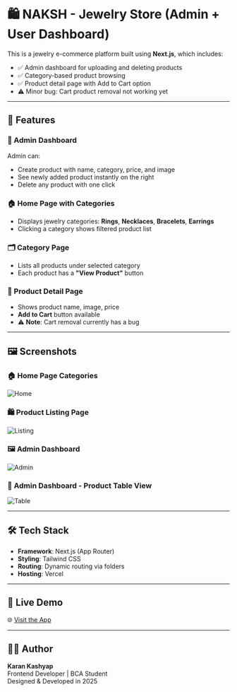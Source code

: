# 🛍️ NAKSH - Jewelry Store (Admin + User Dashboard)

This is a jewelry e-commerce platform built using **Next.js**, which includes:

- ✅ Admin dashboard for uploading and deleting products
- ✅ Category-based product browsing
- ✅ Product detail page with Add to Cart option
- ⚠️ Minor bug: Cart product removal not working yet

---

## 🔧 Features

### 🔐 Admin Dashboard

Admin can:

- Create product with name, category, price, and image
- See newly added product instantly on the right
- Delete any product with one click

### 🏠 Home Page with Categories

- Displays jewelry categories: **Rings**, **Necklaces**, **Bracelets**, **Earrings**
- Clicking a category shows filtered product list

### 🗂️ Category Page

- Lists all products under selected category
- Each product has a **"View Product"** button

### 🛒 Product Detail Page

- Shows product name, image, price
- **Add to Cart** button available
- ⚠️ **Note**: Cart removal currently has a bug

---

## 🖼️ Screenshots

### 🏠 Home Page Categories  
![Home](https://github.com/user-attachments/assets/5e435e56-51e0-47eb-b064-bf97c3dec9d4)

### 🛍️ Product Listing Page  
![Listing](https://github.com/user-attachments/assets/2fb969ea-d216-4e60-ae62-b7fa6ba83098)

### 🖼️ Admin Dashboard  
![Admin](https://github.com/user-attachments/assets/a80953f9-18f8-4394-aa40-c032a971598c)

### 📸 **Admin Dashboard - Product Table View**  
![Table](https://github.com/user-attachments/assets/e77f67bb-e1b4-4cb9-8228-1cb5f2b6a7aa)

---

## 🛠️ Tech Stack

- **Framework**: Next.js (App Router)
- **Styling**: Tailwind CSS
- **Routing**: Dynamic routing via folders
- **Hosting**: Vercel

---

## 🔗 Live Demo

🌐 [Visit the App](https://geer-intern-assignment-private-copy.vercel.app)

---

## 👨‍💻 Author


**Karan Kashyap**  
Frontend Developer | BCA Student  
Designed & Developed in 2025
